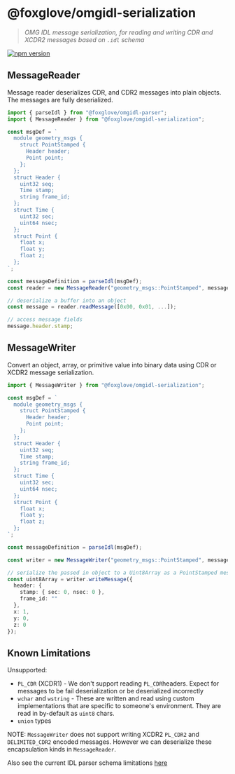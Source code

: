 # @foxglove/omgidl-serialization

> _OMG IDL message serialization, for reading and writing CDR and XCDR2 messages based on `.idl` schema_

[![npm version](https://img.shields.io/npm/v/@foxglove/omgidl-serialization.svg?style=flat)](https://www.npmjs.com/package/@foxglove/omgidl-serialization)

## MessageReader

Message reader deserializes CDR, and CDR2 messages into plain objects. The messages are fully deserialized.

```typescript
import { parseIdl } from "@foxglove/omgidl-parser";
import { MessageReader } from "@foxglove/omgidl-serialization";

const msgDef = `
  module geometry_msgs {
    struct PointStamped {
      Header header;
      Point point;
    };
  };
  struct Header {
    uint32 seq;
    Time stamp;
    string frame_id;
  };
  struct Time {
    uint32 sec;
    uint64 nsec;
  };
  struct Point {
    float x;
    float y;
    float z;
  };
`;

const messageDefinition = parseIdl(msgDef);
const reader = new MessageReader("geometry_msgs::PointStamped", messageDefinition);

// deserialize a buffer into an object
const message = reader.readMessage([0x00, 0x01, ...]);

// access message fields
message.header.stamp;
```

## MessageWriter

Convert an object, array, or primitive value into binary data using CDR or XCDR2 message serialization.

```Typescript
import { MessageWriter } from "@foxglove/omgidl-serialization";

const msgDef = `
  module geometry_msgs {
    struct PointStamped {
      Header header;
      Point point;
    };
  };
  struct Header {
    uint32 seq;
    Time stamp;
    string frame_id;
  };
  struct Time {
    uint32 sec;
    uint64 nsec;
  };
  struct Point {
    float x;
    float y;
    float z;
  };
`;

const messageDefinition = parseIdl(msgDef);

const writer = new MessageWriter("geometry_msgs::PointStamped", messageDefinition, cdrOptions);

// serialize the passed in object to a Uint8Array as a PointStamped message
const uint8Array = writer.writeMessage({
  header: {
    stamp: { sec: 0, nsec: 0 },
    frame_id: ""
  },
  x: 1,
  y: 0,
  z: 0
});
```

## Known Limitations

Unsupported:

- `PL_CDR` (XCDR1) - We don't support reading `PL_CDR`headers. Expect for messages to be fail deserialization or be deserialized incorrectly
- `wchar` and `wstring` - These are written and read using custom implementations that are specific to someone's environment. They are read in by-default as `uint8` chars.
- `union` types

NOTE: `MessageWriter` does not support writing XCDR2 `PL_CDR2` and `DELIMITED_CDR2` encoded messages. However we can deserialize these encapsulation kinds in `MessageReader`.

Also see the current IDL parser schema limitations [here](../omgidl-parser/README.md#omg-idl-subset-support)
